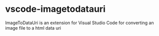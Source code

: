 # vscode-imagetodatauri
ImageToDataUri is an extension for Visual Studio Code for converting an image file to a html data uri
